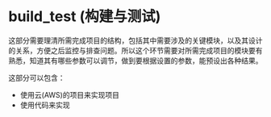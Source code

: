 # build_test (构建与测试)

这部分需要理清所需完成项目的结构，包括其中需要涉及的关键模块，以及其设计的关系，方便之后监控与排查问题。所以这个环节需要对所需完成项目的模块要有熟悉，知道其有哪些参数可以调节，做到要根据设置的参数，能预设出各种结果。

这部分可以包含：
- 使用云(AWS)的项目来实现项目
- 使用代码来实现